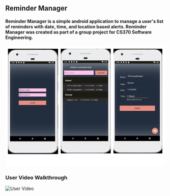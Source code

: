   
## Reminder Manager

#### **Reminder Manager** is a simple android application to manage a user's list of reminders with date, time, and location based alerts. Reminder Manager was created as part of a group project for CS370 Software Engineering.

![](GLM_ReminderApp_UI.jpg)

### User Video Walkthrough
![User Video](https://i.imgur.com/z78CTpM.gif)


